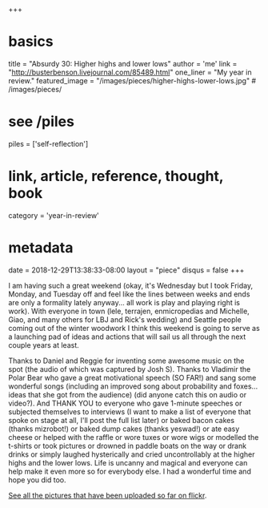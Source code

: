 +++
# basics
title     		 = "Absurdy 30: Higher highs and lower lows"
author    		 = 'me'
link      		 = "http://busterbenson.livejournal.com/85489.html"
one_liner 		 = "My year in review."
featured_image = "/images/pieces/higher-highs-lower-lows.jpg" # /images/pieces/

# see /piles
piles     		 = ['self-reflection']

# link, article, reference, thought, book
category  		 = 'year-in-review' 

# metadata
date      		 = 2018-12-29T13:38:33-08:00
layout    		 = "piece"
disqus    		 = false
+++

I am having such a great weekend (okay, it's Wednesday but I took Friday, Monday, and Tuesday off and feel like the lines between weeks and ends are only a formality lately anyway... all work is play and playing right is work). With everyone in town (lele, terrajen, enmicropedias and Michelle, Giao, and many others for LBJ and Rick's wedding) and Seattle people coming out of the winter woodwork I think this weekend is going to serve as a launching pad of ideas and actions that will sail us all through the next couple years at least.

Thanks to Daniel and Reggie for inventing some awesome music on the spot (the audio of which was captured by Josh S). Thanks to Vladimir the Polar Bear who gave a great motivational speech (SO FAR!) and sang some wonderful songs (including an improved song about probability and foxes... ideas that she got from the audience) (did anyone catch this on audio or video?). And THANK YOU to everyone who gave 1-minute speeches or subjected themselves to interviews (I want to make a list of everyone that spoke on stage at all, I'll post the full list later) or baked bacon cakes (thanks mizrobot!) or baked dump cakes (thanks yeswad!) or ate easy cheese or helped with the raffle or wore tuxes or wore wigs or modelled the t-shirts or took pictures or drowned in paddle boats on the way or drank drinks or simply laughed hysterically and cried uncontrollably at the higher highs and the lower lows. Life is uncanny and magical and everyone can help make it even more so for everybody else. I had a wonderful time and hope you did too.

[See all the pictures that have been uploaded so far on flickr](https://www.flickr.com/photos/tags/erikbenson30/).